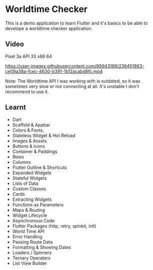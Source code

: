 # Worldtime Checker

This is a demo application to learn Flutter and it's basics to be able to develope a worldtime checker application. 

## Video
Pixel 3a API 33 x86 64

https://user-images.githubusercontent.com/88943189/236451863-ce09a38a-fcec-4630-b391-1b12acabd8fc.mp4

Note: The Worldtime API I was working with is outdated, so it was sometimes very slow or not connecting at all. It's unstable I don't recommend to use it.

## Learnt
- Dart
- Scaffold & Appbar
- Colors & Fonts,
- Stateless Widget & Hot Reload
- Images & Assets
- Buttons & Icons
- Container & Paddings
- Rows
- Columns
- Flutter Outline & Shortcuts
- Expanded Widgets
- Stateful Widgets
- Lists of Data
- Custom Classes
- Cards
- Extracting Widgets
- Functions as Parameters
- Maps & Routing
- Widget Lifecycle
- Asynchronous Code
- Flutter Packages (http, retry, spinkit, intl)
- World Time API
- Error Handling
- Passing Route Data
- Formatting & Showing Dates
- Loaders / Spinners
- Ternary Operators
- List View Builder
